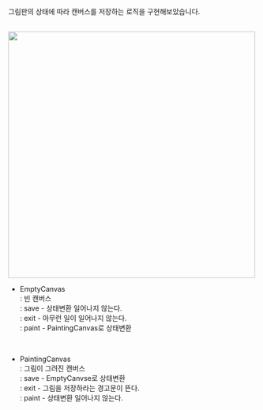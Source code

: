 그림판의 상태에 따라 캔버스를 저장하는 로직을 구현해보았습니다. 

<br>

<img src="https://user-images.githubusercontent.com/63052097/214023964-ae155eb1-edcb-4b75-978b-b224047a1d5b.png" width=500 />

- EmptyCanvas           
: 빈 캔버스           
: save - 상태변환 일어나지 않는다.            
: exit - 아무런 일이 일어나지 않는다.             
: paint - PaintingCanvas로 상태변환       

<br>

- PaintingCanvas        
: 그림이 그려진 캔버스          
: save - EmptyCanvse로 상태변환          
: exit - 그림을 저장하라는 경고문이 뜬다.               
: paint - 상태변환 일어나지 않는다.         



